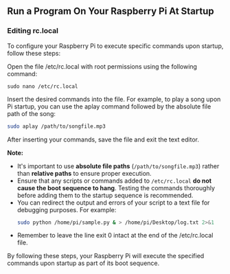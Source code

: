 ## Run a Program On Your Raspberry Pi At Startup
### Editing rc.local
To configure your Raspberry Pi to execute specific commands upon startup, follow these steps:

Open the file /etc/rc.local with root permissions using the following command:

```shell
sudo nano /etc/rc.local
```
Insert the desired commands into the file. For example, to play a song upon Pi startup, you can use the aplay command followed by the absolute file path of the song:
```bash
sudo aplay /path/to/songfile.mp3
```
After inserting your commands, save the file and exit the text editor.

**Note:** 
- It's important to use **absolute file paths** (`/path/to/songfile.mp3`) rather than **relative paths** to ensure proper execution.
- Ensure that any scripts or commands added to `/etc/rc.local` **do not cause the boot sequence to hang**. Testing the commands thoroughly before adding them to the startup sequence is recommended.
- You can redirect the output and errors of your script to a text file for debugging purposes. For example:
  ```bash
  sudo python /home/pi/sample.py & > /home/pi/Desktop/log.txt 2>&1
  ```
- Remember to leave the line exit 0 intact at the end of the /etc/rc.local file.

By following these steps, your Raspberry Pi will execute the specified commands upon startup as part of its boot sequence.
